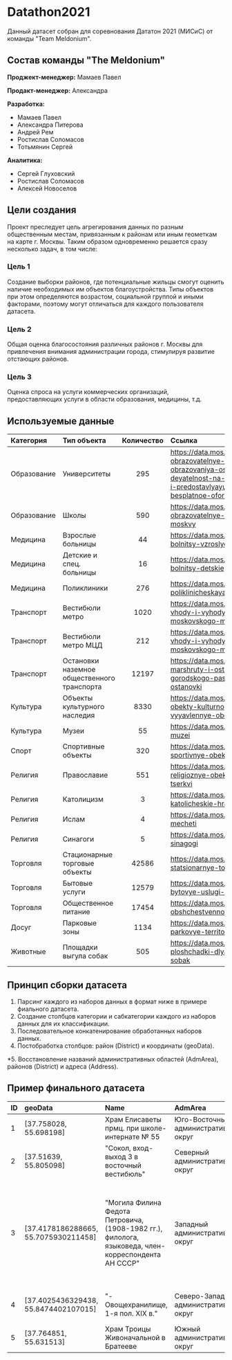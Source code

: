 # Datathon2021
Данный датасет собран для соревнования Дататон 2021 (МИСиС) от команды "Team Meldonium".

## Состав команды "The Meldonium"
**Проджект-менеджер:** Мамаев Павел

**Продакт-менеджер:** Александра

**Разработка:**
- Мамаев Павел
- Александра Питерова
- Андрей Рем
- Ростислав Соломасов
- Тотьмянин Сергей

**Аналитика:**
- Сергей Глуховский
- Ростислав Соломасов
- Алексей Новоселов

## Цели создания
Проект преследует цель агрегирования данных по разным общественным местам, привязанным к районам или иным геометкам на карте г. Москвы. Таким образом одновременно решается сразу несколько задач, в том числе:

### Цель 1
Создание выборки районов, где потенциальные жильцы смогут оценить наличие необходимых им объектов благоустройства. Типы объектов при этом определяются возрастом, социальной группой и иными факторами, поэтому могут отличаться для каждого пользователя датасета.

### Цель 2
Общая оценка благосостояния различных районов г. Москвы для привлечения внимания администрации города, стимулируя развитие отстающих районов.

### Цель 3
Оценка спроса на услуги коммерческих организаций, предоставляющих услуги в области образования, медицины, т.д.

## Используемые данные

| Категория  | Тип объекта  | Количество | Ссылка  |
| :------------| :------------ |:---------------:| :-----|
| Образование      | Университеты      | 295 | https://data.mos.ru/opendata/7710878000-obrazovatelnye-organizatsii-vysshego-obrazovaniya-osushchestvlyayushchie-deyatelnost-na-territorii-goroda-moskvy-i-predostavlyayushchie-pravo-na-besplatnoe-oformlenie-sotsialnoy-karty |
| Образование      | Школы      | 590 | https://data.mos.ru/opendata/7719028495-obrazovatelnye-uchrejdeniya-goroda-moskvy |
| Медицина      | Взрослые больницы      | 44        |   https://data.mos.ru/opendata/7707089084-bolnitsy-vzroslye |
| Медицина      | Детские и спец. больницы      | 16        |   https://data.mos.ru/opendata/7707089084-bolnitsy-detskie |
| Медицина      | Поликлиники      | 276        |   https://data.mos.ru/opendata/7707089084-poliklinicheskaya-pomoshch-vzroslym |
| Транспорт | Вестибюли метро | 1020        |    https://data.mos.ru/opendata/7704786030-vhody-i-vyhody-vestibyuley-stantsiy-moskovskogo-metropolitena |
| Транспорт | Вестибюли метро МЦД | 212        |    https://data.mos.ru/opendata/7704786030-vhody-i-vyhody-vestibyuley-stantsiy-moskovskogo-metropolitena |
| Транспорт | Остановки наземное общественного транспорта | 12197        |    https://data.mos.ru/opendata/7704786030-marshruty-i-ostanovki-nazemnogo-gorodskogo-passajirskogo-transporta-ostanovki |
| Культура | Объекты культурного наследия | 8330        |    https://data.mos.ru/opendata/7705021556-obekty-kulturnogo-naslediya-i-vyyavlennye-obekty-kulturnogo-naslediya |
| Культура | Музеи | 55       |    https://data.mos.ru/opendata/7702155262-muzei |
| Спорт| Спортивные объекты | 320        |    https://data.mos.ru/opendata/7708308010-sportivnye-obekty-goroda-moskvy |
| Религия | Православие | 551        |    https://data.mos.ru/opendata/7704253498-religioznye-obekty-russkoy-pravoslavnoy-tserkvi |
| Религия | Католицизм | 3        |    https://data.mos.ru/opendata/7704253498-katolicheskie-hramy |
| Религия | Ислам | 4        |    https://data.mos.ru/opendata/7704253498-mecheti |
| Религия | Синагоги | 5        |    https://data.mos.ru/opendata/7704253498-sinagogi |
| Торговля | Стационарные торговые объекты | 42586        |    https://data.mos.ru/opendata/7710881420-statsionarnye-torgovye-obekty |
| Торговля | Бытовые услуги | 12579        |    https://data.mos.ru/opendata/7710881420-bytovye-uslugi-na-territorii-moskvy |
| Торговля | Общественное питание | 17454        |    https://data.mos.ru/opendata/7710881420-obshchestvennoe-pitanie-v-moskve |
| Досуг | Парковые зоны | 1134        |    https://data.mos.ru/opendata/7710878000-parkovye-territorii |
| Животные | Площадки выгула собак | 505        |    https://data.mos.ru/opendata/7710878000-ploshchadki-dlya-vygula-dressirovki-sobak |

## Принцип сборки датасета

1. Парсинг каждого из наборов данных в формат ниже в примере фиального датасета.
2. Создание столбцов категории и сабкатегории каждого из наборов данных для их классификации.
3. Последовательное конкатенирование обработанных наборов данных.
4. Постобработка столбцов: район (District) и координаты (geoData).

*5. Восстановление названий административных областей (AdmArea), районов (District) и адреса (Address).

## Пример финального датасета

| ID  | geoData  | Name | AdmArea  | District | Address | Category | SubCategory | GlobalID | 
| :------------| :------------ |:---------------| :-----| :-----| :-----| :-----| :-----| :---: |
| 1	| [37.758028, 55.698198] | Храм Елисаветы прмц. при школе-интернате № 55 | Юго-Восточный административный округ | район Кузьминки | улица Маршала Чуйкова, дом 26, строение 1 | Религия | Храм | Religion.34 |
| 2	| [37.51639, 55.805098] | "Сокол, вход-выход 3 в восточный вестибюль" | Северный административный округ | район Аэропорт | NaN | Транспорт | Метро | Transport.2 |
| 3 | [37.4178186288665, 55.7075930211458] | "Могила Филина Федота Петровича, (1908-1982 гг.), филолога, языковеда, член-корреспондента АН СССР" | Западный административный округ | Можайский район | "город Москва, Рябиновая улица, дом 16; ЗАО, муниципальный округ Можайский, Рябиновая ул., д., 16 (Новокунцевское кладбище, уч.10)" | Культура | Объект культурного наследия | Culture.187 |
| 4 | [37.4025436329438, 55.8474402107015] | "- Овощехранилище, 1-я пол. XIX в." | Северо-Западный административный округ | район Южное Тушино | "город Москва, Светлогорский проезд, дом 13, строение 1" | Культура | Объект культурного наследия | Culture.158 |
| 5 | [37.764851, 55.631513] | Храм Троицы Живоначальной в Братееве | Южный административный округ | район Братеево | "Ключевая улица, дом 5" | Религия | Храм | Religion.13 |

